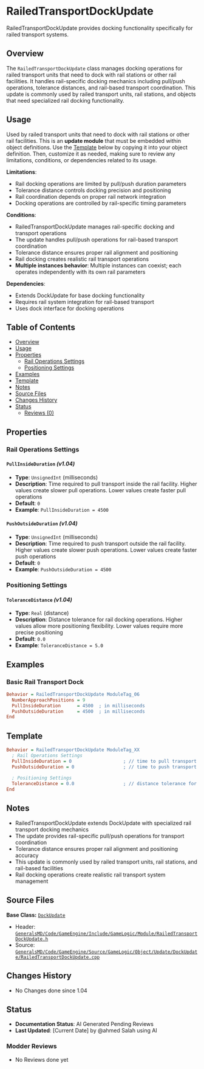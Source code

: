 # RailedTransportDockUpdate

RailedTransportDockUpdate provides docking functionality specifically for railed transport systems.

## Overview

The `RailedTransportDockUpdate` class manages docking operations for railed transport units that need to dock with rail stations or other rail facilities. It handles rail-specific docking mechanics including pull/push operations, tolerance distances, and rail-based transport coordination. This update is commonly used by railed transport units, rail stations, and objects that need specialized rail docking functionality.

## Usage

Used by railed transport units that need to dock with rail stations or other rail facilities. This is an **update module** that must be embedded within object definitions. Use the [Template](#template) below by copying it into your object definition. Then, customize it as needed, making sure to review any limitations, conditions, or dependencies related to its usage.

**Limitations**:
- Rail docking operations are limited by pull/push duration parameters
- Tolerance distance controls docking precision and positioning
- Rail coordination depends on proper rail network integration
- Docking operations are controlled by rail-specific timing parameters

**Conditions**:
- RailedTransportDockUpdate manages rail-specific docking and transport operations
- The update handles pull/push operations for rail-based transport coordination
- Tolerance distance ensures proper rail alignment and positioning
- Rail docking creates realistic rail transport operations
- **Multiple instances behavior**: Multiple instances can coexist; each operates independently with its own rail parameters

**Dependencies**:
- Extends DockUpdate for base docking functionality
- Requires rail system integration for rail-based transport
- Uses dock interface for docking operations

## Table of Contents

- [Overview](#overview)
- [Usage](#usage)
- [Properties](#properties)
  - [Rail Operations Settings](#rail-operations-settings)
  - [Positioning Settings](#positioning-settings)
- [Examples](#examples)
- [Template](#template)
- [Notes](#notes)
- [Source Files](#source-files)
- [Changes History](#changes-history)
- [Status](#status)
  - [Reviews (0)](#modder-reviews)

## Properties

### Rail Operations Settings

#### `PullInsideDuration` *(v1.04)*
- **Type**: `UnsignedInt` (milliseconds)
- **Description**: Time required to pull transport inside the rail facility. Higher values create slower pull operations. Lower values create faster pull operations
- **Default**: `0`
- **Example**: `PullInsideDuration = 4500`

#### `PushOutsideDuration` *(v1.04)*
- **Type**: `UnsignedInt` (milliseconds)
- **Description**: Time required to push transport outside the rail facility. Higher values create slower push operations. Lower values create faster push operations
- **Default**: `0`
- **Example**: `PushOutsideDuration = 4500`

### Positioning Settings

#### `ToleranceDistance` *(v1.04)*
- **Type**: `Real` (distance)
- **Description**: Distance tolerance for rail docking operations. Higher values allow more positioning flexibility. Lower values require more precise positioning
- **Default**: `0.0`
- **Example**: `ToleranceDistance = 5.0`

## Examples

### Basic Rail Transport Dock
```ini
Behavior = RailedTransportDockUpdate ModuleTag_06
  NumberApproachPositions = 9
  PullInsideDuration      = 4500  ; in milliseconds
  PushOutsideDuration     = 4500  ; in milliseconds
End
```

## Template

```ini
Behavior = RailedTransportDockUpdate ModuleTag_XX
  ; Rail Operations Settings
  PullInsideDuration = 0                   ; // time to pull transport inside *(v1.04)*
  PushOutsideDuration = 0                  ; // time to push transport outside *(v1.04)*
  
  ; Positioning Settings
  ToleranceDistance = 0.0                  ; // distance tolerance for docking *(v1.04)*
End
```

## Notes

- RailedTransportDockUpdate extends DockUpdate with specialized rail transport docking mechanics
- The update provides rail-specific pull/push operations for transport coordination
- Tolerance distance ensures proper rail alignment and positioning accuracy
- This update is commonly used by railed transport units, rail stations, and rail-based facilities
- Rail docking operations create realistic rail transport system management

## Source Files

**Base Class:** [`DockUpdate`](../../GeneralsMD/Code/GameEngine/Include/GameLogic/Module/DockUpdate.h)

- Header: [`GeneralsMD/Code/GameEngine/Include/GameLogic/Module/RailedTransportDockUpdate.h`](../../GeneralsMD/Code/GameEngine/Include/GameLogic/Module/RailedTransportDockUpdate.h)
- Source: [`GeneralsMD/Code/GameEngine/Source/GameLogic/Object/Update/DockUpdate/RailedTransportDockUpdate.cpp`](../../GeneralsMD/Code/GameEngine/Source/GameLogic/Object/Update/DockUpdate/RailedTransportDockUpdate.cpp)

## Changes History

- No Changes done since 1.04

## Status

- **Documentation Status**: AI Generated Pending Reviews 
- **Last Updated**: [Current Date] by @ahmed Salah using AI

### Modder Reviews 
- No Reviews done yet